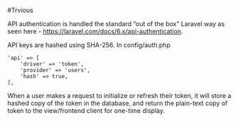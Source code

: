 #Trvious

API authentication is handled the standard “out of the box” Laravel way as seen here - https://laravel.com/docs/6.x/api-authentication.

API keys are hashed using SHA-256. In config/auth.php

```
'api' => [
    'driver' => 'token',
    'provider' => 'users',
    'hash' => true,
],
```

When a user makes a request to initialize or refresh their token, it will store a hashed copy of the token in the database, and return the plain-text copy of token to the view/frontend client for one-time display.


